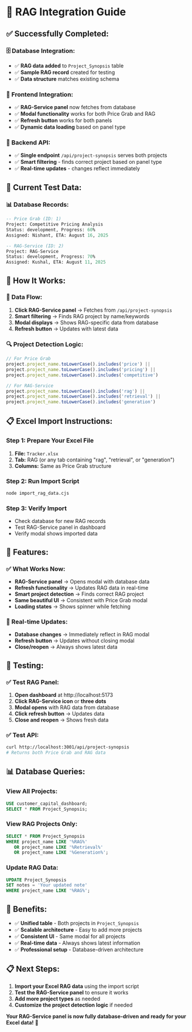 # 🤖 RAG Integration Guide

## ✅ **Successfully Completed:**

### **🗄️ Database Integration:**
- ✅ **RAG data added** to `Project_Synopsis` table
- ✅ **Sample RAG record** created for testing
- ✅ **Data structure** matches existing schema

### **🎨 Frontend Integration:**
- ✅ **RAG-Service panel** now fetches from database
- ✅ **Modal functionality** works for both Price Grab and RAG
- ✅ **Refresh button** works for both panels
- ✅ **Dynamic data loading** based on panel type

### **🔌 Backend API:**
- ✅ **Single endpoint** `/api/project-synopsis` serves both projects
- ✅ **Smart filtering** - finds correct project based on panel type
- ✅ **Real-time updates** - changes reflect immediately

## 🧪 **Current Test Data:**

### **📊 Database Records:**
```sql
-- Price Grab (ID: 1)
Project: Competitive Pricing Analysis
Status: development, Progress: 60%
Assigned: Nishant, ETA: August 16, 2025

-- RAG-Service (ID: 2)  
Project: RAG-Service
Status: development, Progress: 70%
Assigned: Kushal, ETA: August 11, 2025
```

## 🎯 **How It Works:**

### **🔄 Data Flow:**
1. **Click RAG-Service panel** → Fetches from `/api/project-synopsis`
2. **Smart filtering** → Finds RAG project by name/keywords
3. **Modal displays** → Shows RAG-specific data from database
4. **Refresh button** → Updates with latest data

### **🔍 Project Detection Logic:**
```javascript
// For Price Grab
project.project_name.toLowerCase().includes('price') || 
project.project_name.toLowerCase().includes('pricing') ||
project.project_name.toLowerCase().includes('competitive')

// For RAG-Service
project.project_name.toLowerCase().includes('rag') || 
project.project_name.toLowerCase().includes('retrieval') ||
project.project_name.toLowerCase().includes('generation')
```

## 📋 **Excel Import Instructions:**

### **Step 1: Prepare Your Excel File**
1. **File:** `Tracker.xlsx`
2. **Tab:** RAG (or any tab containing "rag", "retrieval", or "generation")
3. **Columns:** Same as Price Grab structure

### **Step 2: Run Import Script**
```bash
node import_rag_data.cjs
```

### **Step 3: Verify Import**
- Check database for new RAG records
- Test RAG-Service panel in dashboard
- Verify modal shows imported data

## 🎉 **Features:**

### **✅ What Works Now:**
- **RAG-Service panel** → Opens modal with database data
- **Refresh functionality** → Updates RAG data in real-time
- **Smart project detection** → Finds correct RAG project
- **Same beautiful UI** → Consistent with Price Grab modal
- **Loading states** → Shows spinner while fetching

### **🔄 Real-time Updates:**
- **Database changes** → Immediately reflect in RAG modal
- **Refresh button** → Updates without closing modal
- **Close/reopen** → Always shows latest data

## 🚀 **Testing:**

### **✅ Test RAG Panel:**
1. **Open dashboard** at http://localhost:5173
2. **Click RAG-Service icon** or **three dots**
3. **Modal opens** with RAG data from database
4. **Click refresh button** → Updates data
5. **Close and reopen** → Shows fresh data

### **✅ Test API:**
```bash
curl http://localhost:3001/api/project-synopsis
# Returns both Price Grab and RAG data
```

## 📊 **Database Queries:**

### **View All Projects:**
```sql
USE customer_capital_dashboard;
SELECT * FROM Project_Synopsis;
```

### **View RAG Projects Only:**
```sql
SELECT * FROM Project_Synopsis 
WHERE project_name LIKE '%RAG%' 
   OR project_name LIKE '%Retrieval%' 
   OR project_name LIKE '%Generation%';
```

### **Update RAG Data:**
```sql
UPDATE Project_Synopsis 
SET notes = 'Your updated note' 
WHERE project_name LIKE '%RAG%';
```

## 🎯 **Benefits:**

- ✅ **Unified table** - Both projects in `Project_Synopsis`
- ✅ **Scalable architecture** - Easy to add more projects
- ✅ **Consistent UI** - Same modal for all projects
- ✅ **Real-time data** - Always shows latest information
- ✅ **Professional setup** - Database-driven architecture

## 📋 **Next Steps:**

1. **Import your Excel RAG data** using the import script
2. **Test the RAG-Service panel** to ensure it works
3. **Add more project types** as needed
4. **Customize the project detection logic** if needed

**Your RAG-Service panel is now fully database-driven and ready for your Excel data!** 🚀 